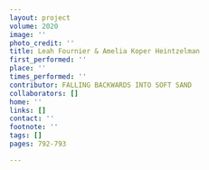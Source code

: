 ```yaml
---
layout: project
volume: 2020
image: ''
photo_credit: ''
title: Leah Fournier & Amelia Koper Heintzelman
first_performed: ''
place: ''
times_performed: ''
contributor: FALLING BACKWARDS INTO SOFT SAND
collaborators: []
home: ''
links: []
contact: ''
footnote: ''
tags: []
pages: 792-793

---
```




